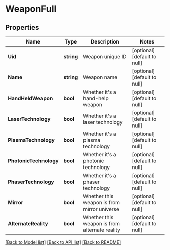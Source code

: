 # WeaponFull

## Properties
Name | Type | Description | Notes
------------ | ------------- | ------------- | -------------
**Uid** | **string** | Weapon unique ID | [optional] [default to null]
**Name** | **string** | Weapon name | [optional] [default to null]
**HandHeldWeapon** | **bool** | Whether it&#39;s a hand-help weapon | [optional] [default to null]
**LaserTechnology** | **bool** | Whether it&#39;s a laser technology | [optional] [default to null]
**PlasmaTechnology** | **bool** | Whether it&#39;s a plasma technology | [optional] [default to null]
**PhotonicTechnology** | **bool** | Whether it&#39;s a photonic technology | [optional] [default to null]
**PhaserTechnology** | **bool** | Whether it&#39;s a phaser technology | [optional] [default to null]
**Mirror** | **bool** | Whether this weapon is from mirror universe | [optional] [default to null]
**AlternateReality** | **bool** | Whether this weapon is from alternate reality | [optional] [default to null]

[[Back to Model list]](../README.md#documentation-for-models) [[Back to API list]](../README.md#documentation-for-api-endpoints) [[Back to README]](../README.md)


